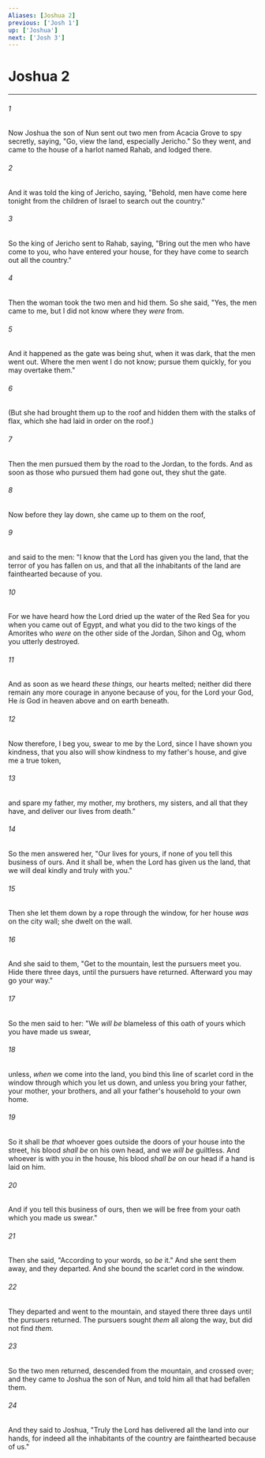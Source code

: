 ```yaml
---
Aliases: [Joshua 2]
previous: ['Josh 1']
up: ['Joshua']
next: ['Josh 3']
---
```

# Joshua 2

***


###### 1 
Now Joshua the son of Nun sent out two men from Acacia Grove to spy secretly, saying, "Go, view the land, especially Jericho." So they went, and came to the house of a harlot named Rahab, and lodged there. 

###### 2 
And it was told the king of Jericho, saying, "Behold, men have come here tonight from the children of Israel to search out the country." 

###### 3 
So the king of Jericho sent to Rahab, saying, "Bring out the men who have come to you, who have entered your house, for they have come to search out all the country." 

###### 4 
Then the woman took the two men and hid them. So she said, "Yes, the men came to me, but I did not know where they _were_ from. 

###### 5 
And it happened as the gate was being shut, when it was dark, that the men went out. Where the men went I do not know; pursue them quickly, for you may overtake them." 

###### 6 
(But she had brought them up to the roof and hidden them with the stalks of flax, which she had laid in order on the roof.) 

###### 7 
Then the men pursued them by the road to the Jordan, to the fords. And as soon as those who pursued them had gone out, they shut the gate. 

###### 8 
Now before they lay down, she came up to them on the roof, 

###### 9 
and said to the men: "I know that the Lord has given you the land, that the terror of you has fallen on us, and that all the inhabitants of the land are fainthearted because of you. 

###### 10 
For we have heard how the Lord dried up the water of the Red Sea for you when you came out of Egypt, and what you did to the two kings of the Amorites who _were_ on the other side of the Jordan, Sihon and Og, whom you utterly destroyed. 

###### 11 
And as soon as we heard _these things,_ our hearts melted; neither did there remain any more courage in anyone because of you, for the Lord your God, He _is_ God in heaven above and on earth beneath. 

###### 12 
Now therefore, I beg you, swear to me by the Lord, since I have shown you kindness, that you also will show kindness to my father's house, and give me a true token, 

###### 13 
and spare my father, my mother, my brothers, my sisters, and all that they have, and deliver our lives from death." 

###### 14 
So the men answered her, "Our lives for yours, if none of you tell this business of ours. And it shall be, when the Lord has given us the land, that we will deal kindly and truly with you." 

###### 15 
Then she let them down by a rope through the window, for her house _was_ on the city wall; she dwelt on the wall. 

###### 16 
And she said to them, "Get to the mountain, lest the pursuers meet you. Hide there three days, until the pursuers have returned. Afterward you may go your way." 

###### 17 
So the men said to her: "We _will be_ blameless of this oath of yours which you have made us swear, 

###### 18 
unless, _when_ we come into the land, you bind this line of scarlet cord in the window through which you let us down, and unless you bring your father, your mother, your brothers, and all your father's household to your own home. 

###### 19 
So it shall be _that_ whoever goes outside the doors of your house into the street, his blood _shall be_ on his own head, and we _will be_ guiltless. And whoever is with you in the house, his blood _shall be_ on our head if a hand is laid on him. 

###### 20 
And if you tell this business of ours, then we will be free from your oath which you made us swear." 

###### 21 
Then she said, "According to your words, so _be_ it." And she sent them away, and they departed. And she bound the scarlet cord in the window. 

###### 22 
They departed and went to the mountain, and stayed there three days until the pursuers returned. The pursuers sought _them_ all along the way, but did not find _them._ 

###### 23 
So the two men returned, descended from the mountain, and crossed over; and they came to Joshua the son of Nun, and told him all that had befallen them. 

###### 24 
And they said to Joshua, "Truly the Lord has delivered all the land into our hands, for indeed all the inhabitants of the country are fainthearted because of us."
